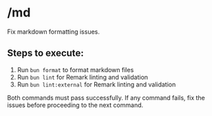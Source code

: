 # /md

Fix markdown formatting issues.

## Steps to execute:

1. Run `bun format` to format markdown files
2. Run `bun lint` for Remark linting and validation
5. Run `bun lint:external` for Remark linting and validation

Both commands must pass successfully. If any command fails, fix the issues before proceeding to the next command.
